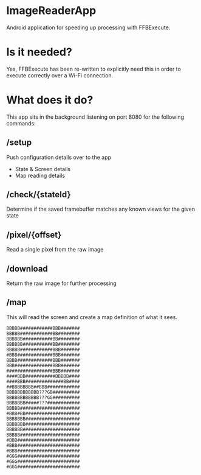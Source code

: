 # ImageReaderApp
Android application for speeding up processing with FFBExecute.

# Is it needed?

Yes, FFBExecute has been re-written to explicitly need this in order to execute correctly over a Wi-Fi connection.

# What does it do?

This app sits in the background listening on port 8080 for the following commands:

## /setup
Push configuration details over to the app
* State & Screen details
* Map reading details

## /check/{stateId}
Determine if the saved framebuffer matches any known views for the given state

## /pixel/{offset}
Read a single pixel from the raw image

## /download
Return the raw image for further processing

## /map
This will read the screen and create a map definition of what it sees.

```
BBBBB############BBB#######
BBBBB############BB########
BBBBBB###########BB########
BBBBBB###########BB########
BBBBB############BBB#######
#BBB#############BBB#######
BBBB#############BBB#######
BBB##############BBB#######
#################BBB#######
####BBB###########BBBBB####
####BBB##############BB####
##BBBBBBBB##BBB############
BBBBBBBBBBBB???GB##########
BBBBBBBBBBBB???GG##########
BBBBBBB#####???############
BBBBB######################
#BBB#BB####################
BBBBBBB####################
BBBBBBB####################
BBBBBB#####################
BBBBB######################
#BBB#######################
#BBB#######################
#BBB#######################
#GGG#######################
#GGG#######################
#GGG#######################
```
